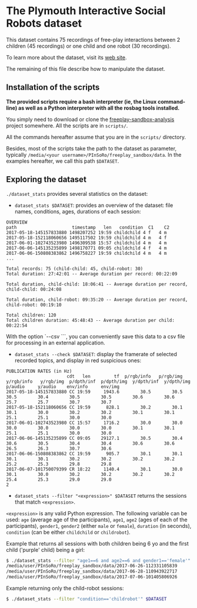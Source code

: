 The Plymouth Interactive Social Robots dataset
==============================================

This dataset contains 75 recordings of free-play interactions between 2 children
(45 recordings) or one child and one robot (30 recordings).

To learn more about the dataset, visit its [web
site](https://freeplay-sandbox.github.io/).

The remaining of this file describe how to manipulate the dataset.


Installation of the scripts
---------------------------

**The provided scripts require a bash interpreter (ie, the Linux command-line)
as well as a Python interpreter with all the rosbag tools installed.**

You simply need to download or clone the
[freeplay-sandbox-analysis](https://github.com/freeplay-sandbox/analysis)
project somewhere. All the scripts are in `scripts/`.

All the commands hereafter assume that you are in the `scripts/` directory.

Besides, most of the scripts take the path to the dataset as parameter,
typically `/media/<your username>/PInSoRo/freeplay_sandbox/data`. In the
examples hereafter, we call this path `$DATASET`.

Exploring the dataset
---------------------

`./dataset_stats` provides several statistics on the dataset:

- `dataset_stats $DATASET`: provides an overview of the dataset: file names,
  conditions, ages, durations of each session:

```
OVERVIEW
path                     timestamp   len   condition  C1    C2
2017-05-18-145157833880 1498207252 19:59 childchild 4 f   4 m  
2017-05-18-152118060656 1495117502 19:59 childchild 4 m   4 f  
2017-06-01-102743523980 1496309538 15:57 childchild 4 m   4 m  
2017-06-06-145135235899 1498170771 09:05 childchild 4 f   4 m  
2017-06-06-150808383862 1496758227 19:59 childchild 4 m   4 m  
...

Total records: 75 (child-child: 45, child-robot: 30)
Total duration: 27:42:01 -- Average duration per record: 00:22:09

Total duration, child-child: 18:06:41 -- Average duration per record,
child-child: 00:24:08

Total duration, child-robot: 09:35:20 -- Average duration per record,
child-robot: 00:19:10

Total children: 120
Total children duration: 45:48:43 -- Average duration per child: 00:22:54
```

With the option `--csv <csv file>```, you can conveniently save this data to a
csv file for processing in an external application.

- `dataset_stats --check $DATASET`: display the framerate of selected recorded topics, and display in red suspicious ones:

```
PUBLICATION RATES (in Hz)
                       cdt   len         tf  p/rgb/info   p/rgb/img  y/rgb/info   y/rgb/img  p/dpth/inf  p/dpth/img  y/dpth/inf  y/dpth/img     p/audio     y/audio    env/info     env/img 
2017-05-18-145157833880 CC 19:59     1943.6        30.5        30.5        30.5        30.4        30.5        30.5        30.6        30.6        25.7        25.7        30.7        30.7  
2017-05-18-152118060656 CC 19:59      828.1        30.2        30.1        30.1        30.0        30.2        30.2        30.1        30.1        25.1        25.1        30.0        30.0  
2017-06-01-102743523980 CC 15:57     1716.2        30.0        30.0        30.0        30.0        30.0        30.0        30.1        30.1        25.1        25.1        30.0        30.0  
2017-06-06-145135235899 CC 09:05    29127.1        30.5        30.4        30.6        30.5        30.4        30.4        30.6        30.6        26.5        26.3        30.7        30.6  
2017-06-06-150808383862 CC 19:59      905.7        30.1        30.1        30.1        30.1        30.2        30.2        30.2        30.2        25.2        25.3        29.8        29.8  
2017-06-07-101750079399 CR 18:22     1140.4        30.1        30.0        30.1        30.0        30.2        30.2        30.2        30.2        25.4        25.3        29.0        29.0  
2
```

- `dataset_stats --filter "<expression>" $DATASET` returns the sessions that
  match `<expression>`.
  
`<expression>` is any valid Python expression. The
following variable can be used: `age` (average age of the participants),
`age1`, `age2` (ages of each of the participants), `gender1`, `gender2`
(either `male` or `female`),
`duration` (in seconds), `condition` (can be either `childchild` or
`childrobot`).

Example that returns all sessions with both children being 6 yo and the first
child ('purple' child) being a girl:

```sh
$ ./dataset_stats --filter "age1==6 and age2==6 and gender1=='female'" $DATASET
/media/user/PInSoRo/freeplay_sandbox/data/2017-06-26-112331105839
/media/user/PInSoRo/freeplay_sandbox/data/2017-06-28-110943922717
/media/user/PInSoRo/freeplay_sandbox/data/2017-07-06-101405806926
```

Example returning only the child-robot sessions:
```sh
$ ./dataset_stats --filter "condition=='childrobot'" $DATASET
```


